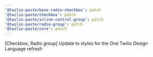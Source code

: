 ```yaml
---
'@twilio-paste/base-radio-checkbox': patch
'@twilio-paste/checkbox': patch
'@twilio-paste/inline-control-group': patch
'@twilio-paste/radio-group': patch
'@twilio-paste/core': patch
---
```


[Checkbox, Radio group] Update to styles for the One Twilio Design Language refresh
